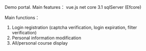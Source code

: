 Demo portal.
Main features：
vue.js 
net core 3.1
sqlServer (Efcore)



Main functions：

1. Login registration (captcha verification, login expiration, filter verification)
2. Personal information modification
3. All/personal course display